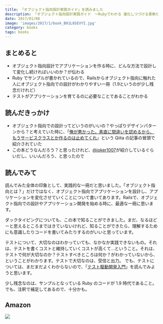 ```yaml
---
title: 「オブジェクト指向設計実践ガイド」を読みました
description: 「オブジェクト指向設計実践ガイド　～Rubyでわかる 進化しつづける柔軟なアプリケーションの育て方」を読みました。Railsからオブジェクト指向に触れた人にオブジェクト指向での設計がわかりやすい一冊
date: 2017/01/08
image: 'images/2017/1/book_B01L8SEVYI.jpg'
category: books
tags: books
---
```


## まとめると

- オブジェクト指向設計でアプリケーションを作る時に、どんな方法で設計して変化し続ければいいのか？が伝わる
- Ruby でサンプルが書かれているので、Railsからオブジェクト指向に触れた人にオブジェクト指向での設計がわかりやすい一冊（1.9というのが少し残念だけれど）
- テストがアプリケーションを育てるのに必要なことであることがわかる

## 読んだきっかけ

- オブジェクト指向での設計ってどいうのがいいの？やっぱりデザインパターンから？と考えていた時に、「[俺が悪かった。素直に間違いを認めるから、もうサービスクラスとか作るのは止めてくれ](http://qiita.com/joker1007/items/25de535cd8bb2857a685)」という Qiita の記事の冒頭で紹介されていた
- この本どうなんだろう？と思ったけれど、[@joker1007](https://twitter.com/joker1007)が紹介しているぐらいだし、いいんだろう、と思ったので

## 読んでみて

読んでみた全体の印象として、実践的な一冊だと思いました。「オブジェクト指向とは？」だけではなく、オブジェクト指向でアプリケーションを設計し、アプリケーションを変化させていくことについて書いてあります。Railsで、オブジェクト指向での設計やアプリケーション開発を始める時に、最適な一冊に思います。

ダックタイピングについても、この本で知ることができました。まだ、なるほどーと思えるところまではきていないけれど、知ることができたら、理解するためにも意識したりコードを書いてみたりするのがいいと思っています。

テストについて、大切なのはわかっていても、なかなか実践できないもの。それは、テストを書くコストと維持していくコストが高くて...ということ。それは、テストで何が大切なのか？テストすべきところは何か？がわかっていないから、ということがわかります。テストで大切なのは、受信と出力。
でも、テストについては、まだまだよくわからないので、「[テスト駆動開発入門](https://www.amazon.co.jp/dp/4894717115)」を読んでみようと思います。

少し残念なのは、サンプルとなっている Ruby のコードが 1.9 時代であること。でも、注釈で補足してあるので、十分かも。

## Amazon

[![](http://images-jp.amazon.com/images/P/B01L8SEVYI.09.MAIN._SCLZZZZZZZ_.jpg)](https://www.amazon.co.jp/dp/B01L8SEVYI/)
